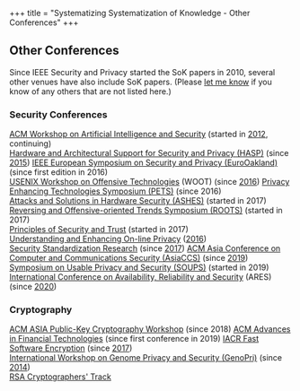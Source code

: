 +++
title = "Systematizing Systematization of Knowledge - Other Conferences"
+++

## Other Conferences

Since IEEE Security and Privacy started the SoK papers in 2010,
several other venues have also include SoK papers.  (Please [let me
know](mailto:evans@virginia.edu) if you know of any others that are
not listed here.)

### Security Conferences

[ACM Workshop on Artificial Intelligence and Security](http://ai-sec.net/AISec2017/call-for-papers.html) (started in [2012](http://www.wikicfp.com/cfp/servlet/event.showcfp?eventid=23571&copyownerid=38742), continuing)  
[Hardware and Architectural Support for Security and Privacy (HASP)](http://www.wikicfp.com/cfp/servlet/event.showcfp?eventid=59907&copyownerid=12951) (since [2015](http://caslab.csl.yale.edu/workshops/hasp2015/))
[IEEE European Symposium on Security and Privacy (EuroOakland)](https://www.ieee-security.org/TC/EuroSP2017/cfp.php) (since first edition in 2016)  
[USENIX Workshop on Offensive Technologies](https://www.usenix.org/conference/woot20/call-for-papers) (WOOT) (since [2016](https://www.usenix.org/conference/woot16/call-for-papers))
[Privacy Enhancing Technologies Symposium (PETS)](https://petsymposium.org/cfp18.php) (since 2016)  
[Attacks and Solutions in Hardware Security (ASHES)](http://ashesworkshop.org/call-for-papers) (started in 2017)  
[Reversing and Offensive-oriented Trends Symposium (ROOTS)](http://roots-conference.org/cfp.html) (started in 2017)  
[Principles of Security and Trust](http://www.etaps.org/2017/post) (started in 2017)  
[Understanding and Enhancing On-line Privacy](http://www.internetsociety.org/events/ndss-symposium-2016/ueop-programme/ueop-workshop-call-papers)  ([2016](http://www.internetsociety.org/events/ndss-symposium-2016/ueop-programme/ueop-workshop-call-papers))  
[Security Standardization Research](http://www.ssresearch.eu/2017/) (since [2017](http://www.ssresearch.eu/2017/))
[ACM Asia Conference on Computer and Communications Security (AsiaCCS)](http://jianying.space/asiaccs/) (since [2019](https://asiaccs2019.blogs.auckland.ac.nz/call/call-for-papers/))
[Symposium on Usable Privacy and Security (SOUPS)](https://www.usenix.org/conference/soups2019/call-for-papers) (started in 2019)  
[International Conference on Availability, Reliability and Security](https://www.ares-conference.eu/) (ARES) (since [2020](https://2020.ares-conference.eu/))


### Cryptography

[ACM ASIA Public-Key Cryptography Workshop](https://dl.acm.org/doi/proceedings/10.1145/3197507) (since 2018)
[ACM Advances in Financial Technologies](https://aft.acm.org/aft21/index.html) (since first conference in 2019)
[IACR Fast Software Encryption](https://www.iacr.org/meetings/fse/) (since [2017](http://www.nuee.nagoya-u.ac.jp/labs/tiwata/fse2017/))  
[International Workshop on Genome Privacy and Security (GenoPri)](http://www.genopri.org/) (since [2014](http://2014.genopri.org/call-for-papers.html))  
[RSA Cryptographers' Track](https://www.cosic.esat.kuleuven.be/ct-rsa2017/)  




